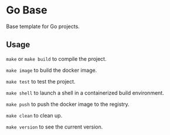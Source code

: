 # Go Base

Base template for Go projects.

## Usage

`make` or `make build` to compile the project.

`make image` to build the docker image.

`make test` to test the project.

`make shell` to launch a shell in a containerized build environment.

`make push` to push the docker image to the registry.

`make clean` to clean up.

`make version` to see the current version.
